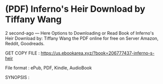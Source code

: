 # (PDF) Inferno's Heir Download by Tiffany  Wang

2 second-ago — Here Options to Downloading or Read Book of Inferno's Heir Download by: Tiffany Wang the PDF online for free on Server Amazon, Reddit, Goodreads.

GET COPY FILE : https://us.ebookarea.xyz/?book=206777437-inferno-s-heir

File format : ePub, PDF, Kindle, AudioBook

SYNOPSIS :

